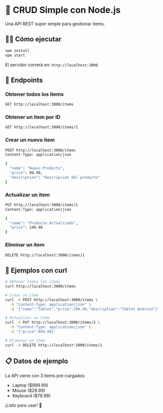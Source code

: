 # 🚀 CRUD Simple con Node.js

Una API REST super simple para gestionar items.

## 🏃‍♂️ Cómo ejecutar

```bash
npm install
npm start
```

El servidor correrá en: `http://localhost:3000`

## 📝 Endpoints

### Obtener todos los items
```bash
GET http://localhost:3000/items
```

### Obtener un item por ID
```bash
GET http://localhost:3000/items/1
```

### Crear un nuevo item
```bash
POST http://localhost:3000/items
Content-Type: application/json

{
  "name": "Nuevo Producto",
  "price": 99.99,
  "description": "Descripción del producto"
}
```

### Actualizar un item
```bash
PUT http://localhost:3000/items/1
Content-Type: application/json

{
  "name": "Producto Actualizado",
  "price": 149.99
}
```

### Eliminar un item
```bash
DELETE http://localhost:3000/items/1
```

## 🧪 Ejemplos con curl

```bash
# Obtener todos los items
curl http://localhost:3000/items

# Crear un item
curl -X POST http://localhost:3000/items \
  -H "Content-Type: application/json" \
  -d '{"name":"Tablet","price":299.99,"description":"Tablet Android"}'

# Actualizar un item
curl -X PUT http://localhost:3000/items/1 \
  -H "Content-Type: application/json" \
  -d '{"price":899.99}'

# Eliminar un item
curl -X DELETE http://localhost:3000/items/1
```

## 📋 Datos de ejemplo

La API viene con 3 items pre-cargados:
- Laptop ($999.99)
- Mouse ($29.99) 
- Keyboard ($79.99)

¡Listo para usar! 🎉
